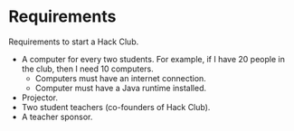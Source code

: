 # Requirements

Requirements to start a Hack Club.

* A computer for every two students. For example, if I have 20 people in the
  club, then I need 10 computers.
  * Computers must have an internet connection.
  * Computer must have a Java runtime installed.
* Projector.
* Two student teachers (co-founders of Hack Club).
* A teacher sponsor.
